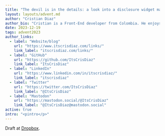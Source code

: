 ```yaml
---
title: "The devil is in the details: a look into a disclosure widget markup"
layout: layouts/advent.md
author: "Cristian Diaz"
author_bio: "Cristian is a Front-End developer from Colombia. He enjoys writing about what he learns in his blog and he decided to focus his career on helping to make web content more accessible to everybody. His main areas of expertise are HTML, CSS, and Web accessibility."
date: 2023-12-19
tags: advent2023
author_links:
  - label: "Website/blog"
    url: "https://www.itscrisdiaz.com/links/"
    link_label: "itscrisdiaz.com/links/"
  - label: "GitHub"
    url: "https://github.com/ItsCrisDiaz"
    link_label: "ItsCrisDiaz"
  - label: "LinkedIn"
    url: "https://www.linkedin.com/in/itscrisdiaz/"
    link_label: "itscrisdiaz"
  - label: "Twitter"
    url: "https://twitter.com/ItsCrisDiaz"
    link_label: "@ItsCrisDiaz"
  - label: "Mastodon"
    url: "https://mastodon.social/@ItsCrisDiaz"
    link_label: "@ItsCrisDiaz@mastodon.social"
active: true
intro: "<pintro</p>"
---
```


Draft at [Dropbox](https://www.dropbox.com/scl/fi/5rxfetp4xbq54mb7zd6i7/The-devil-is-in-the-details-a-look-into-a-disclosure-widget-markup.paper?rlkey=wfxr97b2b512pnbi4m8j60vq3&dl=0).